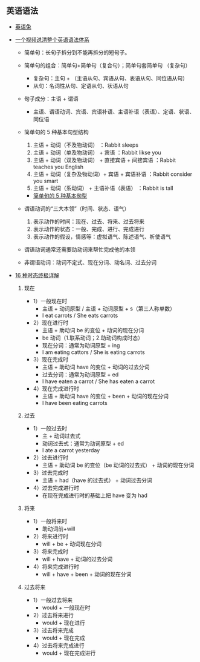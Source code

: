 ## 英语语法

- [英语兔](https://www.youtube.com/@yingyutu/playlists)
- [一个视频说清整个英语语法体系](https://www.youtube.com/watch?v=is7vn5URVcc)

  - 简单句：长句子拆分到不能再拆分的短句子。
  - 简单句的组合：简单句+简单句（复合句）；简单句套简单句 （复杂句）

    - 复杂句：主句 + （主语从句、宾语从句、表语从句、同位语从句）
    - 从句：名词性从句、定语从句、状语从句

  - 句子成分：主语 + 谓语

    - 主语、谓语动词、宾语、宾语补语、主语补语（表语）、定语、状语、同位语

  - 简单句的 5 种基本句型结构

    1. 主语 + 动词（不及物动词） ：Rabbit sleeps
    2. 主语 + 动词（单及物动词） + 宾语 ：Rabbit likse you
    3. 主语 + 动词（双及物动词） + 直接宾语 + 间接宾语 ：Rabbit teaches you English
    4. 主语 + 动词（复杂及物动词）+ 宾语 + 宾语补语 ：Rabbit consider you smart
    5. 主语 + 动词（系动词） + 主语补语（表语） ：Rabbit is tall

    - [简单句的 5 种基本句型](http://www.yygrammar.com/Article/201202/2769.html)

  - 谓语动词的“三大本领”（时间、状态、语气）

    1. 表示动作的时间：现在、过去、将来、过去将来
    2. 表示动作的状态：一般、完成、进行、完成进行
    3. 表示动作的假设，情感等：虚拟语气、陈述语气、祈使语气

  - 谓语动词通常还需要助动词来帮忙完成他的本领
  - 非谓语动词：动词不定式、现在分词、动名词、过去分词

- [16 种时态终极详解](https://www.youtube.com/watch?v=P5FrIGgyNSc&list=PLiRHe7F8P0-0ykWSiVY9Ia431TB-HzQm0&index=2)

  1. 现在

     - 1）一般现在时
       - 主语 + 动词原型 / 主语 + 动词原型 + s（第三人称单数）
       - I eat carrots / She eats carrots
     - 2）现在进行时
       - 主语 + 助动词 be 的变位 + 动词的现在分词
       - be 动词（1.联系动词；2.助动词构成时态）
       - 现在分词：通常为动词原型 + ing
       - I am eating cattors / She is eating carrots
     - 3）现在完成时
       - 主语 + 助动词 have 的变位 + 动词的过去分词
       - 过去分词：通常为动词原型 + ed
       - I have eaten a carrot / She has eaten a carrot
     - 4）现在完成进行时
       - 主语 + 助动词 have 的变位 + been + 动词的现在分词
       - I have been eating carrots

  2. 过去

     - 1）一般过去时
       - 主 + 动词过去式
       - 动词过去式：通常为动词原型 + ed
       - I ate a carrot yesterday
     - 2）过去进行时
       - 主语 + 助动词 be 的变位（be 动词的过去式） + 动词的现在分词
     - 3）过去完成时
       - 主语 + had（have 的过去式） + 动词过去分词
     - 4）过去完成进行时
       - 在现在完成进行时的基础上把 have 变为 had

  3. 将来

     - 1）一般将来时
       - 助动词前+will
     - 2）将来进行时
       - will + be + 动词现在分词
     - 3）将来完成时
       - will + have + 动词的过去分词
     - 4）将来完成进行时
       - will + have + been + 动词的现在分词

  4. 过去将来
     - 1）一般过去将来
       - would + 一般现在时
     - 2）过去将来进行
       - would + 现在进行
     - 3）过去将来完成
       - would + 现在完成
     - 4）过去将来完成进行
       - would + 现在完成进行
